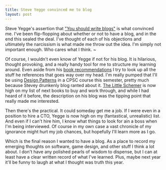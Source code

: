 ```yaml
--- 
title: Steve Yegge convinced me to blog
layout: post
---
```


Steve Yegge's assertion that ["You should write blogs"](http://sites.google.com/site/steveyegge2/you-should-write-blogs) is what convinced me. I've been flip-flopping about whether or not to have a blog, and in the end this sealed the deal. I've thought of each of his objections and ultimately the narcissism is what made me throw out the idea. I'm simply not important enough. Who cares what I think.
~

Of course, I wouldn't even know of Yegge if not for his blog. It is hilarious, thought provoking, and a really handy tool for me to structure my learning around. Even aside from his [book recommendations](http://sites.google.com/site/steveyegge2/ten-great-books) I try to look up all the stuff he references that goes way over my head. I'm really pumped that I'll be using [Design Patterns](http://www.amazon.com/dp/0201633612/ref=rdr_ext_tmb) in a CPSC course this semester, pretty much because Stevey drunkenly blog ranted about it. [The Little Schemer](http://www.amazon.com/Little-Schemer-Daniel-P-Friedman/dp/0262560992) is now high on my list of next books to buy and work through, and while I had heard of it before, the description on his blog was the tipping point that really made me interested.

  Then there's the practical. It could someday get me a job. If I were even in a position to hire a CTO, Yegge is now high on my \(fantastical, unrealistic\) list. And even if I can't hire him, I know what things to look for ain a boss when I'm being interviewed. Of course in my own case a vast chronicle of my ignorance might hurt my job chances, but hopefully I'll learn more as I go.

  Which is the final reason I wanted to have a blog. As a place to record my emerging thoughts on software, game design, and other stuff I think a lot about. I don't have any polished pearls of wisdom to dispense, but I can at least have a clear written record of what I've learned. Plus, maybe next year it'll be funny to laugh at what I thought was truth this year.
